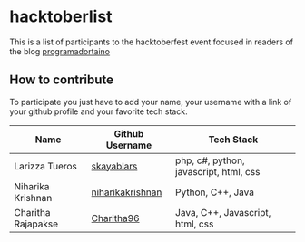 # hacktoberlist

This is a list of participants to the hacktoberfest event focused in readers of the blog [programadortaino](https://www.programadortaino.com)

## How to contribute
To participate you just have to add your name, your username with a link of your github profile and your favorite tech stack.

Name              | Github Username                                | Tech Stack  
----------------- | ---------------------------------------------- | -------------
Larizza Tueros    | [skayablars](https://github.com/skayablars)    | php, c#, python, javascript, html, css
Niharika Krishnan | [niharikakrishnan](https://github.com/niharikakrishnan) | Python, C++, Java 
Charitha Rajapakse| [Charitha96](https://github.com/Charitha96)    | Java, C++, Javascript, html, css

